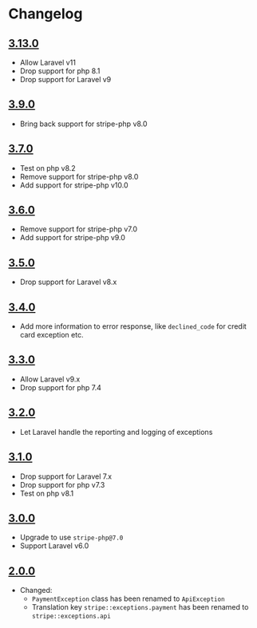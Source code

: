 # Changelog

## [3.13.0](https://github.com/ankurk91/laravel-stripe-exceptions/compare/3.12.0...3.13.0)

* Allow Laravel v11
* Drop support for php 8.1
* Drop support for Laravel v9

## [3.9.0](https://github.com/ankurk91/laravel-stripe-exceptions/compare/3.8.0...3.9.0)

* Bring back support for stripe-php v8.0

## [3.7.0](https://github.com/ankurk91/laravel-stripe-exceptions/compare/3.6.0...3.7.0)

* Test on php v8.2
* Remove support for stripe-php v8.0
* Add support for stripe-php v10.0

## [3.6.0](https://github.com/ankurk91/laravel-stripe-exceptions/compare/3.5.0...3.6.0)

* Remove support for stripe-php v7.0
* Add support for stripe-php v9.0

## [3.5.0](https://github.com/ankurk91/laravel-stripe-exceptions/compare/3.4.1...3.5.0)

* Drop support for Laravel v8.x

## [3.4.0](https://github.com/ankurk91/laravel-stripe-exceptions/compare/3.3.0...3.4.0)

* Add more information to error response, like `declined_code` for credit card exception etc.

## [3.3.0](https://github.com/ankurk91/laravel-stripe-exceptions/compare/3.2.0...3.3.0)

* Allow Laravel v9.x
* Drop support for php 7.4

## [3.2.0](https://github.com/ankurk91/laravel-stripe-exceptions/compare/3.1.0...3.2.0)

* Let Laravel handle the reporting and logging of exceptions

## [3.1.0](https://github.com/ankurk91/laravel-stripe-exceptions/compare/3.0.0...3.1.0)

* Drop support for Laravel 7.x
* Drop support for php v7.3
* Test on php v8.1

## [3.0.0](https://github.com/ankurk91/laravel-stripe-exceptions/compare/2.0.0...3.0.0)

* Upgrade to use `stripe-php@7.0`
* Support Laravel v6.0

## [2.0.0](https://github.com/ankurk91/laravel-stripe-exceptions/compare/1.1.0...2.0.0)

* Changed:
    - `PaymentException` class has been renamed to `ApiException`
    - Translation key `stripe::exceptions.payment` has been renamed to `stripe::exceptions.api`
